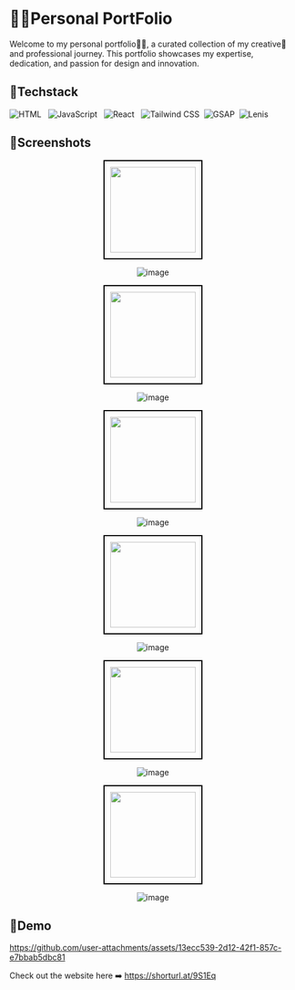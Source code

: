 
# 👨‍💻Personal PortFolio

Welcome to my personal portfolio👨‍💻, a curated collection of my creative🎨 and professional journey. This portfolio showcases my expertise, dedication, and passion for design and innovation.



## 📌Techstack
![HTML](https://img.shields.io/badge/HTML-E34F26?style=flat&logo=html5&logoColor=white) &nbsp; ![JavaScript](https://img.shields.io/badge/JavaScript-F7DF1E?style=flat&logo=javascript&logoColor=black) &nbsp; ![React](https://img.shields.io/badge/React-61DAFB?style=flat&logo=react&logoColor=black) &nbsp; ![Tailwind CSS](https://img.shields.io/badge/Tailwind_CSS-38B2AC?style=flat&logo=tailwindcss&logoColor=white) &nbsp;![GSAP](https://img.shields.io/badge/GSAP-React-brightgreen?style=flat&logo=greensock) &nbsp;![Lenis](https://img.shields.io/badge/Lenis-blue?style=flat&logo=react)










## 📌Screenshots

<center>

<img src="https://img.shields.io/badge/Home&nbsp;page-%230078D4?style=flat&colorB=%23A3E635" style="width:150px; padding:10px; border:2px solid black;">

![image](https://github.com/user-attachments/assets/014d83f3-494e-4551-b59e-6d2a222f9a9f)




<img src="https://img.shields.io/badge/About&nbsp;page-%230078D4?style=flat&colorB=%23A3E635" style="width:150px; padding:10px; border:2px solid black;">

![image](https://github.com/user-attachments/assets/32d67caf-9cfa-451e-a9c8-68d99b79e75f)




<img src="https://img.shields.io/badge/Work&nbsp;page-%230078D4?style=flat&colorB=%23A3E635" style="width:150px; padding:10px; border:2px solid black;">

![image](https://github.com/user-attachments/assets/29a0e0c7-899a-4736-aaf4-a10b16c66a4a)





<img src="https://img.shields.io/badge/Achievements&nbsp;page-%230078D4?style=flat&colorB=%23A3E635" style="width:150px; padding:10px; border:2px solid black;">

![image](https://github.com/user-attachments/assets/883e82e3-43ca-429b-974a-4ba96a62aaa1)




<img src="https://img.shields.io/badge/Contact&nbsp;page-%230078D4?style=flat&colorB=%23A3E635" style="width:150px; padding:10px; border:2px solid black;">

![image](https://github.com/user-attachments/assets/ff33078c-a6a9-4425-a2dd-a7be429b2fab)



<img src="https://img.shields.io/badge/Footer&nbsp;section-%230078D4?style=flat&colorB=%23A3E635" style="width:150px; padding:10px; border:2px solid black;">

![image](https://github.com/user-attachments/assets/7bebd362-155d-4f79-9b48-25c399319d59)

</center>











## 📌Demo

https://github.com/user-attachments/assets/13ecc539-2d12-42f1-857c-e7bbab5dbc81



Check out the website here ➡️ https://shorturl.at/9S1Eq
